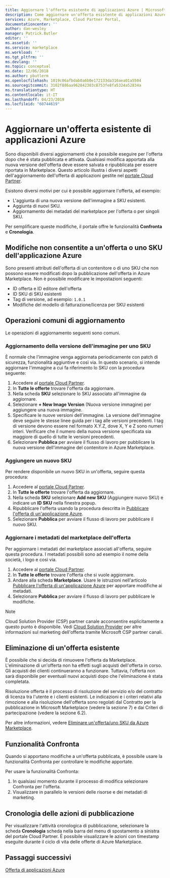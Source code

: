 ```yaml
---
title: Aggiornare l'offerta esistente di applicazioni Azure | Microsoft Docs
description: Come aggiornare un'offerta esistente di applicazioni Azure in Azure Marketplace.
services: Azure, Marketplace, Cloud Partner Portal,
documentationcenter: ''
author: dan-wesley
manager: Patrick.Butler
editor: ''
ms.assetid: ''
ms.service: marketplace
ms.workload: ''
ms.tgt_pltfrm: ''
ms.devlang: ''
ms.topic: conceptual
ms.date: 12/06/2018
ms.author: pbutlerm
ms.openlocfilehash: 1019c06afbdab0a6b0e172133da316aea01a5504
ms.sourcegitcommit: 3102f886aa962842303c8753fe8fa5324a52834a
ms.translationtype: HT
ms.contentlocale: it-IT
ms.lasthandoff: 04/23/2019
ms.locfileid: "60744619"
---
```

# <a name="update-an-existing-azure-application-offer"></a>Aggiornare un'offerta esistente di applicazioni Azure

Sono disponibili diversi aggiornamenti che è possibile eseguire per l'offerta dopo che è stata pubblicata e attivata. Qualsiasi modifica apportata alla nuova versione dell'offerta deve essere salvata e ripubblicata per essere riportata in Marketplace. Questo articolo illustra i diversi aspetti dell'aggiornamento dell'offerta di applicazioni gestite nel [portale Cloud Partner](https://cloudpartner.azure.com/).

Esistono diversi motivi per cui è possibile aggiornare l'offerta, ad esempio:

- L'aggiunta di una nuova versione dell'immagine a SKU esistenti.
- Aggiunta di nuovi SKU.
- Aggiornamento dei metadati del marketplace per l'offerta o per singoli SKU.

Per semplificare queste modifiche, il portale offre le funzionalità **Confronta** e **Cronologia**.

## <a name="unpermitted-changes-to-an-azure-application-offer-or-sku"></a>Modifiche non consentite a un'offerta o uno SKU dell'applicazione Azure

Sono presenti attributi dell'offerta di un contenitore o di uno SKU che non possono essere modificati dopo la pubblicazione dell'offerta in Azure Marketplace. Non è possibile modificare le impostazioni seguenti:

- ID offerta e ID editore dell'offerta
- ID SKU di SKU esistenti
- Tag di versione, ad esempio: `1.0.1`
- Modifiche del modello di fatturazione/licenza per SKU esistenti

## <a name="common-update-operations"></a>Operazioni comuni di aggiornamento

Le operazioni di aggiornamento seguenti sono comuni.

### <a name="update-image-version-for-a-sku"></a>Aggiornamento della versione dell'immagine per uno SKU

È normale che l'immagine venga aggiornata periodicamente con patch di sicurezza, funzionalità aggiuntive e così via. In questo scenario, si intende aggiornare l'immagine a cui fa riferimento lo SKU con la procedura seguente:

1. Accedere al [portale Cloud Partner](https://cloudpartner.azure.com/).
2. In **Tutte le offerte** trovare l'offerta da aggiornare.
3. Nella scheda **SKU** selezionare lo SKU associato all'immagine da aggiornare.
4. Selezionare **+ New Image Version** (Nuova versione immagine) per aggiungere una nuova immagine.
5. Specificare le nuove versioni dell'immagine. La versione dell'immagine deve seguire le stesse linee guida per i tag alle versioni precedenti. I tag di versione devono essere nel formato X.Y.Z, dove X, Y e Z sono numeri interi. Verificare che il numero della nuova versione specificata sia maggiore di quello di tutte le versioni precedenti.
6. Selezionare **Pubblica** per avviare il flusso di lavoro per pubblicare la nuova versione dell'immagine del contenitore in Azure Marketplace.

### <a name="add-a-new-sku"></a>Aggiungere un nuovo SKU

Per rendere disponibile un nuovo SKU in un'offerta, seguire questa procedura:

1. Accedere al [portale Cloud Partner](https://cloudpartner.azure.com/).
2. In **Tutte le offerte** trovare l'offerta da aggiornare.
3. Nella scheda **SKU** selezionare **Add new SKU** (Aggiungere nuovo SKU) e indicare un **ID SKU** nella finestra popup.
4. Ripubblicare l'offerta usando la procedura descritta in [Pubblicare l'offerta di un'applicazione Azure](./cpp-publish-offer.md).
5. Selezionare **Pubblica** per avviare il flusso di lavoro per pubblicare il nuovo SKU.

### <a name="update-offer-marketplace-metadata"></a>Aggiornare i metadati del marketplace dell'offerta

Per aggiornare i metadati del marketplace associati all'offerta, seguire questa procedura. I metadati possibili sono ad esempio il nome della società, i logo e così via.

1. Accedere al [portale Cloud Partner](https://cloudpartner.azure.com/).
2. In **Tutte le offerte** trovare l'offerta che si vuole aggiornare.
3. Andare alla scheda **Marketplace**. Usare le istruzioni nell'articolo [Pubblicare l'offerta di un'applicazione Azure](./cpp-publish-offer.md) per apportare modifiche ai metadati.
4. Selezionare **Pubblica** per avviare il flusso di lavoro per pubblicare le modifiche.
 
>[!Note]
>Cloud Solution Provider (CSP) partner canale acconsentire esplicitamente a questo punto è disponibile.  Vedi [Cloud Solution Provider](../../cloud-solution-providers.md) per altre informazioni sul marketing dell'offerta tramite Microsoft CSP partner canali.

## <a name="deleting-an-existing-offer"></a>Eliminazione di un'offerta esistente

È possibile che si decida di rimuovere l'offerta da Marketplace. L'eliminazione di un'offerta non ha effetti sugli acquisti dell'offerta in corso. Gli acquisti dei clienti continueranno a funzionare. Tuttavia, l'offerta non sarà disponibile per eventuali nuovi acquisti dopo che l'eliminazione è stata completata.

Risoluzione offerta è il processo di risoluzione del servizio e/o del contratto di licenza tra l'utente e i clienti esistenti.
Le indicazioni e i criteri relativi alla rimozione e alla risoluzione dell'offerta sono regolati dal Contratto per la pubblicazione in Microsoft Marketplace (vedere la sezione 7) e dai Criteri di partecipazione (vedere la sezione 6.2).

Per altre informazioni, vedere [Eliminare un'offerta/uno SKU da Azure Marketplace](https://docs.microsoft.com/azure/marketplace/cloud-partner-portal-orig/cloud-partner-portal-managed-app-offer-delete).

## <a name="compare-feature"></a>Funzionalità Confronta

Quando si apportano modifiche a un'offerta pubblicata, è possibile usare la funzionalità Confronta per controllare le modifiche apportate.

Per usare la funzionalità Confronta:

1. In qualsiasi momento durante il processo di modifica selezionare Confronta per l'offerta.
2. Visualizzare in parallelo le versioni delle risorse e dei metadati di marketing.

## <a name="history-of-publishing-actions"></a>Cronologia delle azioni di pubblicazione

Per visualizzare l'attività cronologica di pubblicazione, selezionare la scheda **Cronologia** scheda nella barra del menu di spostamento a sinistra del portale Cloud Partner. È possibile visualizzare le azioni con timestamp eseguite durante il ciclo di vita delle offerte di Azure Marketplace.

## <a name="next-steps"></a>Passaggi successivi

[Offerta di applicazioni Azure](./cpp-azure-app-offer.md)
